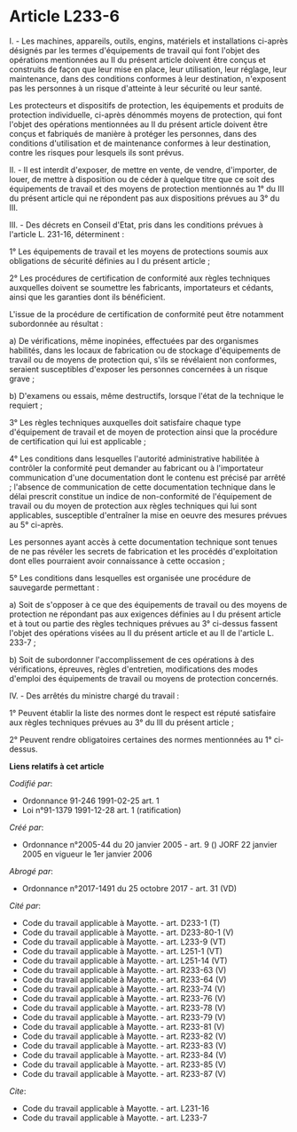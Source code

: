 # Article L233-6

I. - Les machines, appareils, outils, engins, matériels et installations ci-après désignés par les termes d'équipements de
travail qui font l'objet des opérations mentionnées au II du présent article doivent être conçus et construits de façon que
leur mise en place, leur utilisation, leur réglage, leur maintenance, dans des conditions conformes à leur destination,
n'exposent pas les personnes à un risque d'atteinte à leur sécurité ou leur santé.

Les protecteurs et dispositifs de protection, les équipements et produits de protection individuelle, ci-après dénommés
moyens de protection, qui font l'objet des opérations mentionnées au II du présent article doivent être conçus et fabriqués
de manière à protéger les personnes, dans des conditions d'utilisation et de maintenance conformes à leur destination, contre
les risques pour lesquels ils sont prévus.

II. - Il est interdit d'exposer, de mettre en vente, de vendre, d'importer, de louer, de mettre à disposition ou de céder à
quelque titre que ce soit des équipements de travail et des moyens de protection mentionnés au 1° du III du présent article
qui ne répondent pas aux dispositions prévues au 3° du III.

III. - Des décrets en Conseil d'Etat, pris dans les conditions prévues à l'article L. 231-16, déterminent :

1° Les équipements de travail et les moyens de protections soumis aux obligations de sécurité définies au I du présent
article ;

2° Les procédures de certification de conformité aux règles techniques auxquelles doivent se soumettre les fabricants,
importateurs et cédants, ainsi que les garanties dont ils bénéficient.

L'issue de la procédure de certification de conformité peut être notamment subordonnée au résultat :

a) De vérifications, même inopinées, effectuées par des organismes habilités, dans les locaux de fabrication ou de stockage
d'équipements de travail ou de moyens de protection qui, s'ils se révélaient non conformes, seraient susceptibles d'exposer
les personnes concernées à un risque grave ;

b) D'examens ou essais, même destructifs, lorsque l'état de la technique le requiert ;

3° Les règles techniques auxquelles doit satisfaire chaque type d'équipement de travail et de moyen de protection ainsi que
la procédure de certification qui lui est applicable ;

4° Les conditions dans lesquelles l'autorité administrative habilitée à contrôler la conformité peut demander au fabricant ou
à l'importateur communication d'une documentation dont le contenu est précisé par arrêté ; l'absence de communication de
cette documentation technique dans le délai prescrit constitue un indice de non-conformité de l'équipement de travail ou du
moyen de protection aux règles techniques qui lui sont applicables, susceptible d'entraîner la mise en oeuvre des mesures
prévues au 5° ci-après.

Les personnes ayant accès à cette documentation technique sont tenues de ne pas révéler les secrets de fabrication et les
procédés d'exploitation dont elles pourraient avoir connaissance à cette occasion ;

5° Les conditions dans lesquelles est organisée une procédure de sauvegarde permettant :

a) Soit de s'opposer à ce que des équipements de travail ou des moyens de protection ne répondant pas aux exigences définies
au I du présent article et à tout ou partie des règles techniques prévues au 3° ci-dessus fassent l'objet des opérations
visées au II du présent article et au II de l'article L. 233-7 ;

b) Soit de subordonner l'accomplissement de ces opérations à des vérifications, épreuves, règles d'entretien, modifications
des modes d'emploi des équipements de travail ou moyens de protection concernés.

IV. - Des arrêtés du ministre chargé du travail :

1° Peuvent établir la liste des normes dont le respect est réputé satisfaire aux règles techniques prévues au 3° du III du
présent article ;

2° Peuvent rendre obligatoires certaines des normes mentionnées au 1° ci-dessus.

**Liens relatifs à cet article**

_Codifié par_:

  - Ordonnance 91-246 1991-02-25 art. 1
  - Loi n°91-1379 1991-12-28 art. 1 (ratification)

_Créé par_:

  - Ordonnance n°2005-44 du 20 janvier 2005 - art. 9 () JORF 22 janvier 2005 en vigueur le 1er janvier 2006

_Abrogé par_:

  - Ordonnance n°2017-1491 du 25 octobre 2017 - art. 31 (VD)

_Cité par_:

  - Code du travail applicable à Mayotte. - art. D233-1 (T)
  - Code du travail applicable à Mayotte. - art. D233-80-1 (V)
  - Code du travail applicable à Mayotte. - art. L233-9 (VT)
  - Code du travail applicable à Mayotte. - art. L251-1 (VT)
  - Code du travail applicable à Mayotte. - art. L251-14 (VT)
  - Code du travail applicable à Mayotte. - art. R233-63 (V)
  - Code du travail applicable à Mayotte. - art. R233-64 (V)
  - Code du travail applicable à Mayotte. - art. R233-74 (V)
  - Code du travail applicable à Mayotte. - art. R233-76 (V)
  - Code du travail applicable à Mayotte. - art. R233-78 (V)
  - Code du travail applicable à Mayotte. - art. R233-79 (V)
  - Code du travail applicable à Mayotte. - art. R233-81 (V)
  - Code du travail applicable à Mayotte. - art. R233-82 (V)
  - Code du travail applicable à Mayotte. - art. R233-83 (V)
  - Code du travail applicable à Mayotte. - art. R233-84 (V)
  - Code du travail applicable à Mayotte. - art. R233-85 (V)
  - Code du travail applicable à Mayotte. - art. R233-87 (V)

_Cite_:

  - Code du travail applicable à Mayotte. - art. L231-16
  - Code du travail applicable à Mayotte. - art. L233-7

